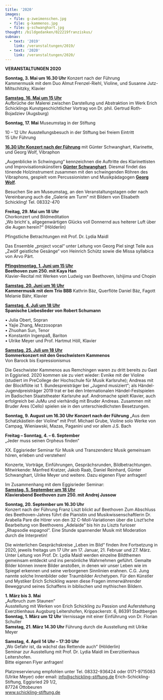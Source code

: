 ```yaml
---
title: '2020'
images:
  - file: g-zweimenschen.jpg
  - file: g-kammenos.jpg
  - file: g-schwanghart.jpg
thought: /bildgedanken/022219franziskus/
subnav:
  - text: '2019'
    link: /veranstaltungen/2019/
  - text: '2020'
    link: /veranstaltungen/2020/
---
```


**VERANSTALTUNGEN 2020** 


**Sonntag, 3. Mai um 16.30 Uhr** Konzert nach der Führung  
Kammermusik mit dem Duo 
Almut Frenzel-Riehl, Violine, und Susanne Jutz-Miltschitzky, Klavier


[**Samstag, 16. Mai um 15 Uhr**](/veranstaltungen/2020/rothbojadziev/)  
Aufbrüche der Malerei zwischen Darstellung und Abstraktion im Werk Erich Schicklings
Kunstgeschichtlicher Vortrag von Dr. phil. Gertrud Roth-Bojadziev (Augsburg)


**Sonntag, 17. Mai**
Museumstag in der Stiftung 
 
10 – 12 Uhr Ausstellungsbesuch in der Stiftung bei freiem Eintritt  
15 Uhr Führung  

[**16.30 Uhr Konzert nach der Führung**](/veranstaltungen/2020/georgwolf/)
mit Günter Schwanghart, Klarinette, und Georg Wolf, Vibraphon
  
„Augenblicke in Schwingung“ kennzeichnen die Auftritte des Klarinettisten und Improvisationskünstlers [**Günter Schwanghart**](http://www.schwanghart.de/). Diesmal findet das tönende Holzinstrument zusammen mit den schwingenden Röhren des Vibraphons, gespielt vom Percussionisten und Musikpädagogen [**Georg Wolf**](/veranstaltungen/2020/georgwolf/).


Besuchen Sie am Museumstag, an den Veranstaltungstagen oder nach Vereinbarung auch die „Galerie am Turm“ mit Bildern von Elisabeth Schickling! Tel. 08332-470


**Freitag, 29. Mai um 18 Uhr**  
Chorkonzert und Bildmeditation  
„Wo bricht`s, allgegenwärtigen Glücks voll
Donnernd aus heiterer Luft über die Augen herein?“
(Hölderlin)
  
Pfingstliche Betrachtungen mit Prof. Dr. Lydia Maidl 
  
Das Ensemble „project vocal“ unter Leitung von Georg Piel singt Teile aus „Zwölf geistliche Gesänge“ von Heinrich Schütz sowie die Missa syllabica von Arvo Pärt.


[**Pfingstmontag, 1. Juni um 15 Uhr**](/veranstaltungen/2020/kayahan/)   
**Beethoven zum 250. mit Kaya Han**  
Klavier-Recital mit Werken von Ludwig van Beethoven, Ishijima und Chopin  


[**Samstag, 20. Juni um 16 Uhr**](/veranstaltungen/2020/triobbb/)   
**Kammermusik mit dem Trio BBB**
Kathrin Bäz, Querflöte
Daniel Bäz, Fagott
Melanie Bähr, Klavier

[**Samstag, 4. Juli um 18 Uhr**](/veranstaltungen/2020/liebeslieder/)  
**Spanische Liebeslieder von Robert Schumann**


•	Julia Obert, Sopran   
•	Yajie Zhang, Mezzosopran    
•	Zhuohan Sun, Tenor   
•	Konstantin Ingenpaß, Bariton   
•	Ulrike Meyer und Prof. Hartmut Höll, Klavier

[**Samstag, 25. Juli um 18 Uhr**](/veranstaltungen/2020/kammenos/)  
**Sommerkonzert mit den Geschwistern Kammenos**  
Von Barock bis Expressionismus  


Die Geschwister Kammenos aus Remchingen waren zu dritt bereits zu Gast in Eggisried. 2020 kommen sie zu viert wieder: Evnike mit der Violine (studiert im PreCollege der Hochschule für Musik Karlsruhe); Andreas mit der Blockflöte ist 1. Bundespreisträger bei „Jugend musiziert“; als Händel-Jugendpreisträger 2019 trat er bei den Internationalen Händel-Festspielen im Badischen Staatstheater Karlsruhe auf. Andromache spielt Klavier, auch erfolgreich bei JuMu und vierhändig mit Bruder Andreas. Zusammen mit Bruder Ares (Cello) spielen sie in den unterschiedlichsten Besetzungen.


**Sonntag, 9. August um 16.30 Uhr Konzert nach der Führung**
„Aus dem Schatzkästlein der Violine“ mit Prof. Michael Grube, Violine solo
Werke von Campag, Wieniawski, Mazas, Paganini und vor allem J.S. Bach



**Freitag – Sonntag, 4. – 6. September**  
„Jeder muss seinen Orpheus finden“ 

XX. Eggisrieder Seminar für Musik und Transzendenz 
Musik gemeinsam hören, erleben und verstehen!

Konzerte, Vorträge, Einführungen, Gesprächsrunden, Bildbetrachtungen.
Mitwirkende: Manfred Kratzer, Jakob Raab, Daniel Reinhard, Günter Schwanghart, Ulrike Meyer und weitere. Dazu eigenen Flyer anfragen!


Im Zusammenhang mit dem Eggisrieder Seminar:  
[**Samstag. 5. September um 18 Uhr**](/veranstaltungen/2020/jussow/)   
**Klavierabend Beethoven zum 250. mit Andrej Jussow**
  
**Sonntag, 20. September um 16.30 Uhr**  
Konzert nach der Führung
Franz Liszt blickt auf Beethoven
Zum Abschluss des Beethoven-Jahres führt die Pianistin und Musikwissenschaftlerin Dr. Arabella Pare die Hörer von den 32 C-Moll-Variationen über die Liszt’sche Bearbeitung von Beethovens „Adelaide“ bis hin zu Liszts furioser „Rhapsodie espagnol“. Eine Stunde spannender Musik mit Moderation durch die Interpretin!



Die winterlichen Gesprächskreise „Leben im Bild“ finden ihre Fortsetzung in 2020, jeweils freitags um 17 Uhr am 17. Januar, 21. Februar und 27. März.
Unter Leitung von Prof. Dr. Lydia Maidl werden einzelne Bildthemen gemeinsam entdeckt und ins persönliche Wahrnehmen geführt. Gemalte Bilder können innere Bilder anstoßen, in denen wir unser Leben wie im Spiegel erkennen und seine verborgenen Sinnlinien erahnen. C.G. Jung nannte solche Innenbilder oder Traumbilder Archetypen. Für den Künstler und Mystiker Erich Schickling waren diese Fragen immerwährender Beweggrund seines Schaffens in biblischen und mythischen Bildern.



**1. März bis 3. Mai**  
„Aufbruch zum Staunen“  
Ausstellung mit Werken von Erich Schickling zu Passion und Auferstehung  
Exerzitienhaus Augsburg Leitershofen, Krippackerstr. 6, 86391 Stadtbergen   
**Sonntag, 1. März um 12 Uhr**
Vernissage mit einer Einführung von Dr. Florian Schuller  
**Samstag, 21. März 14.30 Uhr**
Führung durch die Ausstellung mit Ulrike Meyer

**Samstag, 4. April 14 Uhr – 17:30 Uhr**  
„Wo Gefahr ist, da wächst das Rettende auch“ (Hölderlin)  
Seminar zur Ausstellung mit Prof. Dr. Lydia Maidl im Exerzitienhaus Leitershofen.   
Bitte eigenen Flyer anfragen!


Platzreservierung empfohlen unter
Tel. 08332-936424 oder 0171-9715083 (Ulrike Meyer) oder email: info@schickling-stiftung.de
Erich-Schickling-Stiftung, Eggisried 29 1/2,  
87724 Ottobeuren  	 
www.schickling-stiftung.de